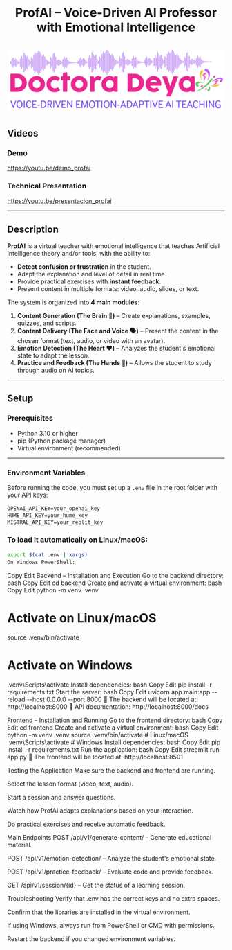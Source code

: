 <div align="center">
<h1 align="center">
ProfAI – Voice-Driven AI Professor with Emotional Intelligence<br />
<br />
<a href="assets/banner.jpg">
<img src="assets/banner.jpg" alt="banner" width="500">
</a>
</h1>
</div>


## Videos
### Demo
https://youtu.be/demo_profai

### Technical Presentation
https://youtu.be/presentacion_profai

---

## Description

**ProfAI** is a virtual teacher with emotional intelligence that teaches Artificial Intelligence theory and/or tools, with the ability to:

- **Detect confusion or frustration** in the student.
- Adapt the explanation and level of detail in real time.
- Provide practical exercises with **instant feedback**.
- Present content in multiple formats: video, audio, slides, or text.

The system is organized into **4 main modules**:
1. **Content Generation (The Brain 🧠)** – Create explanations, examples, quizzes, and scripts.
2. **Content Delivery (The Face and Voice 🗣️)** – Present the content in the chosen format (text, audio, or video with an avatar).
3. **Emotion Detection (The Heart ❤️)** – Analyzes the student's emotional state to adapt the lesson.
4. **Practice and Feedback (The Hands 👐)** – Allows the student to study through audio on AI topics.

---

## Setup

### Prerequisites
- Python 3.10 or higher
- pip (Python package manager)
- Virtual environment (recommended)

---

### Environment Variables

Before running the code, you must set up a `.env` file in the root folder with your API keys:

```env
OPENAI_API_KEY=your_openai_key
HUME_API_KEY=your_hume_key
MISTRAL_API_KEY=your_replit_key
```
### To load it automatically on Linux/macOS:

```bash
export $(cat .env | xargs)
On Windows PowerShell:
```
Copy
Edit
Backend – Installation and Execution
Go to the backend directory:
bash
Copy
Edit
cd backend
Create and activate a virtual environment:
bash
Copy
Edit
python -m venv .venv
# Activate on Linux/macOS
source .venv/bin/activate
# Activate on Windows
.venv\Scripts\activate
Install dependencies:
bash
Copy
Edit
pip install -r requirements.txt
Start the server:
bash
Copy
Edit
uvicorn app.main:app --reload --host 0.0.0.0 --port 8000
📍 The backend will be located at: http://localhost:8000
📍 API documentation: http://localhost:8000/docs

Frontend – Installation and Running
Go to the frontend directory:
bash
Copy
Edit
cd frontend
Create and activate a virtual environment:
bash
Copy
Edit
python -m venv .venv
source .venv/bin/activate # Linux/macOS
.venv\Scripts\activate # Windows
Install dependencies:
bash
Copy
Edit
pip install -r requirements.txt
Run the application:
bash
Copy
Edit
streamlit run app.py
📍 The frontend will be located at: http://localhost:8501

Testing the Application
Make sure the backend and frontend are running.

Select the lesson format (video, text, audio).

Start a session and answer questions.

Watch how ProfAI adapts explanations based on your interaction.

Do practical exercises and receive automatic feedback.

Main Endpoints
POST /api/v1/generate-content/ – Generate educational material.

POST /api/v1/emotion-detection/ – Analyze the student's emotional state.

POST /api/v1/practice-feedback/ – Evaluate code and provide feedback.

GET /api/v1/session/{id} – Get the status of a learning session.

Troubleshooting
Verify that .env has the correct keys and no extra spaces.

Confirm that the libraries are installed in the virtual environment.

If using Windows, always run from PowerShell or CMD with permissions.

Restart the backend if you changed environment variables.
